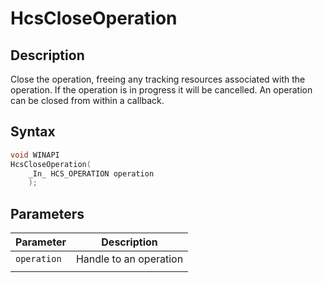 # HcsCloseOperation

## Description

Close the operation, freeing any tracking resources associated with the operation. If the operation is in progress it will be cancelled.  An operation can be closed from within a callback.

## Syntax

```cpp
void WINAPI
HcsCloseOperation(
    _In_ HCS_OPERATION operation
    );

```

## Parameters

|Parameter     |Description|
|---|---|
|`operation`| Handle to an operation|
|    |    |
